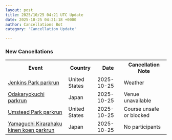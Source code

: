 ```yaml
---
layout: post
title: 2025/10/25 04:21 UTC Update
date: 2025-10-25 04:21:18 +0000
author: Cancellations Bot
category: 'Cancellation Update'

---
```


<h3>New Cancellations</h3>
<div class='hscrollable'>
<table style='width: 100%'>
    <tr>
        <th>Event</th>
        <th>Country</th>
        <th>Date</th>
        <th>Cancellation Note</th>
    </tr>
    <tr>
        <td><a href="https://www.parkrun.us/jenkinspark">Jenkins Park parkrun</a></td>
        <td>United States</td>
        <td>2025-10-25</td>
        <td>Weather</td>
    </tr>
    <tr>
        <td><a href="https://www.parkrun.jp/odakaryokuchi">Odakaryokuchi parkrun</a></td>
        <td>Japan</td>
        <td>2025-10-25</td>
        <td>Venue unavailable</td>
    </tr>
    <tr>
        <td><a href="https://www.parkrun.us/umsteadpark">Umstead Park parkrun</a></td>
        <td>United States</td>
        <td>2025-10-25</td>
        <td>Course unsafe or blocked</td>
    </tr>
    <tr>
        <td><a href="https://www.parkrun.jp/yamaguchikirarahakukinenkoen">Yamaguchi Kirarahaku kinen koen parkrun</a></td>
        <td>Japan</td>
        <td>2025-10-25</td>
        <td>No participants</td>
    </tr>
</table>
</div>
